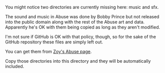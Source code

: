 You might notice two directories are currently missing here: music and sfx.

The sound and music in Abuse was done by Bobby Prince but not released into the
public domain along with the rest of the Abuse art and data. Apparently he's OK
with them being copied as long as they aren't modified.

I'm not sure if GitHub is OK with that policy, though, so for the sake of the
GitHub repository these files are simply left out.

You can get them from [Zoy's Abuse page](http://abuse.zoy.org/wiki/download).

Copy those directories into this directory and they will be automatically
included.
